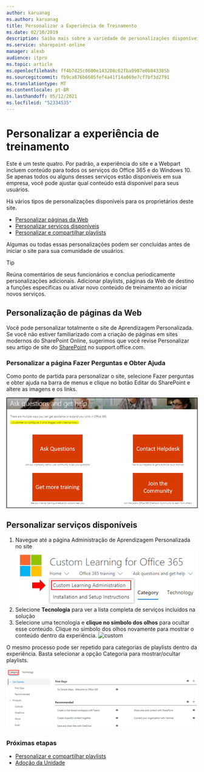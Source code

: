 ```yaml
---
author: karuanag
ms.author: karuanag
title: Personalizar a Experiência de Treinamento
ms.date: 02/10/2019
description: Saiba mais sobre a variedade de personalizações disponíveis com o Custom Learning para o Office 365
ms.service: sharepoint-online
manager: alexb
audience: itpro
ms.topic: article
ms.openlocfilehash: ff4b7d25c0600e143208c62fba9987e0b843385b
ms.sourcegitcommit: fb9ca876b6605fef4a41f14a069e7cf7bf3d2791
ms.translationtype: MT
ms.contentlocale: pt-BR
ms.lasthandoff: 05/12/2021
ms.locfileid: "52334535"
---
```

# <a name="customize-the-training-experience"></a>Personalizar a experiência de treinamento

Este é um teste quatro. Por padrão, a experiência do site e a Webpart incluem conteúdo para todos os serviços do Office 365 e do Windows 10.  Se apenas todos ou alguns desses serviços estão disponíveis em sua empresa, você pode ajustar qual conteúdo está disponível para seus usuários.  

Há vários tipos de personalizações disponíveis para os proprietários deste site. 

- [Personalizar páginas da Web](#customizing-web-pages)
- [Personalizar serviços disponíveis](#customize-available-services)
- [Personalizar e compartilhar playlists](customplaylist.md)

Algumas ou todas essas personalizações podem ser concluídas antes de iniciar o site para sua comunidade de usuários.  

> [!TIP]
> Reúna comentários de seus funcionários e conclua periodicamente personalizações adicionais.  Adicionar playlists, páginas da Web de destino a funções específicas ou ativar novo conteúdo de treinamento ao iniciar novos serviços. 

## <a name="customizing-web-pages"></a>Personalização de páginas da Web

Você pode personalizar totalmente o site de Aprendizagem Personalizada. Se você não estiver familiarizado com a criação de páginas em sites modernos do SharePoint Online, sugerimos que você revise Personalizar seu artigo de site do [SharePoint](https://support.office.com/article/customize-your-sharepoint-site-320b43e5-b047-4fda-8381-f61e8ac7f59b) no support.office.com. 

### <a name="customize-the-ask-questions-and-get-help-page"></a>Personalizar a **página Fazer Perguntas e Obter Ajuda**

Como ponto de partida para personalizar o site, selecione Fazer perguntas e obter ajuda na barra de menus e clique no botão Editar do SharePoint e altere as imagens e os links. 

![Fazer perguntas e obter janela de ajuda](media/custom_ask.png)

## <a name="customize-available-services"></a>Personalizar serviços disponíveis

1.  Navegue até a página Administração de Aprendizagem Personalizada no site ![ Selecione Administração de Aprendizagem Personalizada](media/custom_admin.png)
1. Selecione **Tecnologia** para ver a lista completa de serviços incluídos na solução
1. Selecione uma tecnologia e **clique no símbolo dos olhos** para ocultar esse conteúdo.  Clique no símbolo dos olhos novamente para mostrar o conteúdo dentro da experiência. 
![custom](media/custom_techlist.png)

O mesmo processo pode ser repetido para categorias de playlists dentro da experiência.  Basta selecionar a opção Categoria para mostrar/ocultar playlists. 

![Selecionar Categoria](media/custom_cat.png)

### <a name="next-steps"></a>Próximas etapas

- [Personalizar e compartilhar playlists](customplaylist.md)
- [Adoção da Unidade](driveadoption.md) 
